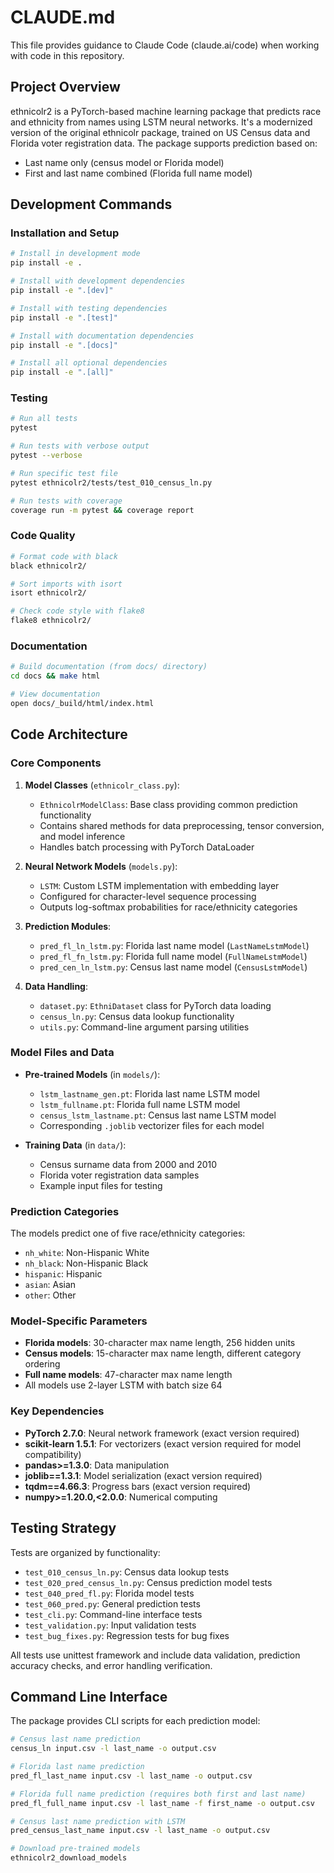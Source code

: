 # CLAUDE.md

This file provides guidance to Claude Code (claude.ai/code) when working with code in this repository.

## Project Overview

ethnicolr2 is a PyTorch-based machine learning package that predicts race and ethnicity from names using LSTM neural networks. It's a modernized version of the original ethnicolr package, trained on US Census data and Florida voter registration data. The package supports prediction based on:

- Last name only (census model or Florida model)
- First and last name combined (Florida full name model)

## Development Commands

### Installation and Setup
```bash
# Install in development mode
pip install -e .

# Install with development dependencies
pip install -e ".[dev]"

# Install with testing dependencies
pip install -e ".[test]"

# Install with documentation dependencies
pip install -e ".[docs]"

# Install all optional dependencies
pip install -e ".[all]"
```

### Testing
```bash
# Run all tests
pytest

# Run tests with verbose output
pytest --verbose

# Run specific test file
pytest ethnicolr2/tests/test_010_census_ln.py

# Run tests with coverage
coverage run -m pytest && coverage report
```

### Code Quality
```bash
# Format code with black
black ethnicolr2/

# Sort imports with isort
isort ethnicolr2/

# Check code style with flake8
flake8 ethnicolr2/
```

### Documentation
```bash
# Build documentation (from docs/ directory)
cd docs && make html

# View documentation
open docs/_build/html/index.html
```

## Code Architecture

### Core Components

1. **Model Classes** (`ethnicolr_class.py`):
   - `EthnicolrModelClass`: Base class providing common prediction functionality
   - Contains shared methods for data preprocessing, tensor conversion, and model inference
   - Handles batch processing with PyTorch DataLoader

2. **Neural Network Models** (`models.py`):
   - `LSTM`: Custom LSTM implementation with embedding layer
   - Configured for character-level sequence processing
   - Outputs log-softmax probabilities for race/ethnicity categories

3. **Prediction Modules**:
   - `pred_fl_ln_lstm.py`: Florida last name model (`LastNameLstmModel`)
   - `pred_fl_fn_lstm.py`: Florida full name model (`FullNameLstmModel`)
   - `pred_cen_ln_lstm.py`: Census last name model (`CensusLstmModel`)

4. **Data Handling**:
   - `dataset.py`: `EthniDataset` class for PyTorch data loading
   - `census_ln.py`: Census data lookup functionality
   - `utils.py`: Command-line argument parsing utilities

### Model Files and Data

- **Pre-trained Models** (in `models/`):
  - `lstm_lastname_gen.pt`: Florida last name LSTM model
  - `lstm_fullname.pt`: Florida full name LSTM model
  - `census_lstm_lastname.pt`: Census last name LSTM model
  - Corresponding `.joblib` vectorizer files for each model

- **Training Data** (in `data/`):
  - Census surname data from 2000 and 2010
  - Florida voter registration data samples
  - Example input files for testing

### Prediction Categories

The models predict one of five race/ethnicity categories:
- `nh_white`: Non-Hispanic White
- `nh_black`: Non-Hispanic Black
- `hispanic`: Hispanic
- `asian`: Asian
- `other`: Other

### Model-Specific Parameters

- **Florida models**: 30-character max name length, 256 hidden units
- **Census models**: 15-character max name length, different category ordering
- **Full name models**: 47-character max name length
- All models use 2-layer LSTM with batch size 64

### Key Dependencies

- **PyTorch 2.7.0**: Neural network framework (exact version required)
- **scikit-learn 1.5.1**: For vectorizers (exact version required for model compatibility)
- **pandas>=1.3.0**: Data manipulation
- **joblib==1.3.1**: Model serialization (exact version required)
- **tqdm==4.66.3**: Progress bars (exact version required)
- **numpy>=1.20.0,<2.0.0**: Numerical computing

## Testing Strategy

Tests are organized by functionality:
- `test_010_census_ln.py`: Census data lookup tests
- `test_020_pred_census_ln.py`: Census prediction model tests
- `test_040_pred_fl.py`: Florida model tests
- `test_060_pred.py`: General prediction tests
- `test_cli.py`: Command-line interface tests
- `test_validation.py`: Input validation tests
- `test_bug_fixes.py`: Regression tests for bug fixes

All tests use unittest framework and include data validation, prediction accuracy checks, and error handling verification.

## Command Line Interface

The package provides CLI scripts for each prediction model:

```bash
# Census last name prediction
census_ln input.csv -l last_name -o output.csv

# Florida last name prediction
pred_fl_last_name input.csv -l last_name -o output.csv

# Florida full name prediction (requires both first and last name)
pred_fl_full_name input.csv -l last_name -f first_name -o output.csv

# Census last name prediction with LSTM
pred_census_last_name input.csv -l last_name -o output.csv

# Download pre-trained models
ethnicolr2_download_models
```